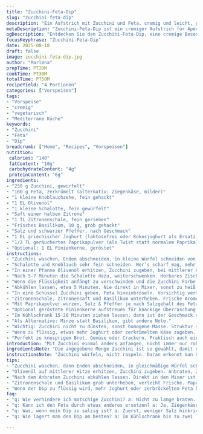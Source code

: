 ```yaml
---
title: "Zucchini-Feta-Dip"
slug: "zucchini-feta-dip"
description: "Ein Aufstrich mit Zucchini und Feta, cremig und leicht, geeignet für Apéros oder kleine Vorspeisen. Natürlich, mit wenigen Zutaten, ohne Nüsse, Laktose und Eier. Variation durch Basilikum und Zitronenschale, frisch und aromatisch. Die Zucchini werden kurz angeschwitzt, nicht matschig. Feta sorgt für die Salz- und Säurebalance. Alles in etwa 50 Minuten kombiniert, vier Portionen. Gute Alternative zu klassischen Dips, schnell rührbar, lässt sich super vorbereiten."
metaDescription: "Zucchini-Feta-Dip ist ein cremiger Aufstrich für Apéros, einfach mit Zucchini und Feta zubereitet. Aromatisch mit frischem Basilikum und Zitrone."
ogDescription: "Entdecken Sie den Zucchini-Feta-Dip, eine cremige Besonderheit für Ihr nächstes Apéro. Einfach, schnell und köstlich, perfekt für den Sommer."
focusKeyphrase: "Zucchini-Feta-Dip"
date: 2025-08-18
draft: false
image: zucchini-feta-dip.jpg
author: "Marlena"
prepTime: PT20M
cookTime: PT30M
totalTime: PT50M
recipeYield: "4 Portionen"
categories: ["Vorspeisen"]
tags:
- "Vorspeise"
- "cremig"
- "vegetarisch"
- "Mediterrane Küche"
keywords:
- "Zucchini"
- "Feta"
- "Dip"
breadcrumb: ["Home", "Recipes", "Vorspeisen"]
nutrition: 
 calories: "140"
 fatContent: "10g"
 carbohydrateContent: "4g"
 proteinContent: "6g"
ingredients:
- "250 g Zucchini, gewürfelt"
- "160 g Feta, zerkrümelt (alternativ: Ziegenkäse, milder)"
- "1 kleine Knoblauchzehe, fein gehackt"
- "1 EL Olivenöl"
- "1 kleine Schalotte, fein gewürfelt"
- "Saft einer halben Zitrone"
- "1 TL Zitronenschale, fein gerieben"
- "Frisches Basilikum, 10 g, grob gehackt"
- "Salz und schwarzer Pfeffer, nach Geschmack"
- "1 EL griechischer Joghurt (laktosefrei oder Kokosjoghurt als Ersatz)"
- "1/2 TL geräuchertes Paprikapulver (als Twist statt normalem Paprika)"
- "Optional: 1 EL Pinienkerne, geröstet"
instructions:
- "Zucchini waschen, Enden abschneiden, in kleine Würfel schneiden von etwa 1 cm. Nicht zu grob, sonst wird’s zu dominant."
- "Schalotte und Knoblauch sehr fein schneiden. Wer’s scharf mag, mehr Knoblauch, ich rate zur Vorsicht."
- "In einer Pfanne Olivenöl erhitzen, Zucchini zugeben, bei mittlerer Hitze anbraten. Ziel: leichtes Anbräunen, kein Matsch."
- "Nach 5-7 Minuten die Schalotte dazu, weiterschwenken. Hörbares Zischen gibt Feedback über die Hitze."
- "Wenn die Flüssigkeit anfängt zu verschwinden und die Zucchini Farbe nehmen, Pfanne weg vom Herd."
- "Abkühlen lassen, etwa 5 Minuten. Nie direkt in Mixer, sonst zu heiß und matschig."
- "In eine Schüssel Zucchini geben, Feta hineinbröseln. Vorsichtig vermengen, mit Joghurt verbinden. Rührt die Bindung zusammen."
- "Zitronenschale, Zitronensaft und Basilikum unterheben. Frische Aromen heben den Dip."
- "Mit Paprikapulver würzen, Salz & Pfeffer je nach Salzgehalt des Fetas. Lieber vorsichtig, leichter Nachsalzgang möglich."
- "Optional geröstete Pinienkerne aufstreuen für knackige Überraschung. Nicht in Dip einrühren, wird sonst weich."
- "Im Kühlschrank 15-20 Minuten ziehen lassen, dann ist der Geschmack runder. Nicht länger, sonst verliert der Dip an Frische."
- "Als Alternative: Minze statt Basilikum, gibt andere Note."
- "Wichtig: Zucchini nicht zu dünsten, sonst homogene Masse. Struktur soll bleiben. Textur spüren beim Essen."
- "Wenn zu flüssig, etwas mehr Joghurt oder zerkrümelten Käse zugeben. Zu fest? Wenig Olivenöl reinrühren."
- "Perfekt zu knusprigem Brot, Gemüse oder Crackern. Praktisch auch einzupacken, wenn’s mal schnell gehen muss."
introduction: "Mit Zucchini einmal anders anfangen, nicht immer nur roh oder Suppe. Die Kombination mit Feta schafft diesen balancierten Dip, den ich relativ oft abgewandelt habe. Beim ersten Mal war der Dip zu wässrig, habe gelernt, dass die Zucchini nicht zu lange ins heiße Öl müssen. Der Geruch von angebratener Schalotte und Knoblauch – ein echtes Signal, dass die Grundbasis steht. Etwas Zitrone gibt Frische, genau richtig, sonst geht der Geschmack unter. Manchmal tausche ich Feta gegen Ziegenkäse, die Säure wird weicher. Die Zugabe von geräuchertem Paprikapulver bringt unerwarteten Tiefgang, den ich erst spät entdeckte. Gerade im Sommer eine schnelle und unkomplizierte Lösung für den kleinen Hunger oder als Begleiter zum Grill. In wenigen Minuten gemacht, aber mit großem Effekt auf der Zunge. Praktisch: Der Dip verträgt kein langes Lagern, die frischen Kräuter verlieren schnell, darum lieber rasch verzehren. Geräuchert oder frisch, immer spannend."
ingredientsNote: "Die angegebene Menge Zucchini ist so gewählt, damit die Textur noch Biss hat. Mehr Zucchini macht den Dip wässriger, weniger zu fest. Feta kann man gut durch milderen Ziegenkäse ersetzen, dann aber die Salzmengen anpassen. Für vegane oder laktosefreie Varianten funktioniert Kokosjoghurt statt griechischem, aber dann fehlt die Würze des Käses. Das Paprikapulver bringt Tiefe, geräuchertes fügt mehr Komplexität hinzu. Wer das nicht mag, einfach normalen süßen Paprika verwenden. Olivenöl nicht sparen – es trägt entscheidend zum Aroma bei. Die Zitronenschale sollte fein gerieben sein, sonst bitter. Basilikum ersetzt prima die Minze, fast immer frisch aus dem Garten oder Supermarkt. Für Nussliebhaber optional Pinienkerne, kernig und aromatisch, nicht im Dip vermengen, gibt sonst eine matschige Textur. Knoblauchmenge je nach Geschmack anpassen – roh scharf, kurz aufgewärmt milder."
instructionsNote: "Zucchini würfeln, nicht raspeln. Daran erkennt man Qualität und verhindert zu viel Wasserfreisetzung. In Olivenöl anbraten, bis sie sich ein wenig goldbraun färben – das ist das Zeichen für Maillard-Reaktion, mehr Aroma. Schalotten erst später dazu, verbrennen leicht. Hitze nicht zu hoch, sonst bitter und trocken. Wichtig: Nach dem Braten kurz abkühlen lassen, die Feuchtigkeit im Dip sorgt sonst für einen zu wässrigen Brei. Feta nicht zu früh untermischen, der darf nicht zu stark zerfallen, sonst Geschmack und Deskriptoren verloren. Zitronenschale und Saft extra, geben Frische. Basilikum grob, das sieht man und schmeckt man. Paprikapulver am Ende für Farbe und überraschendes Aroma. Abschmecken ist Pflicht – ich habe oft nachjustiert. Im Kühlschrank durchziehen lassen, gibt Zeit, damit die Aromen sich verbinden, aber nicht zu lang, sonst verlieren Zucchini und Kräuter ihre Frische. Der Dip soll cremig sein, aber noch Textur zeigen."
tips:
- "Zucchini waschen, dann Enden abschneiden, in gleichmäßige Würfel schneiden. Etwa 1 cm gut; nicht zu grob. Sonst überwältigt der Geschmack. Zwiebel und Knoblauch sind wichtig; feine Schnitte machen den Unterschied."
- "Olivenöl auf mittlerer Hitze erhitzen, Zucchini zugeben. Anbraten, Ziel: leicht anbräunen. Lautes Zischen bedeutet, dass Sie auf dem richtigen Weg sind. Zu lange in der Pfanne führt zu matschiger Textur. Achten Sie darauf."
- "Nach dem Anbraten Zucchini abkühlen lassen. Direkt in den Mixer ist ein Fehler, Hitze verliert die Struktur. Lassen Sie alles kurz abkühlen, dann in einer Schüssel vermengen. Joghurt für Cremigkeit, aber nicht zu viel."
- "Zitronenschale und Basilikum grob unterheben, verleiht Frische. Paprikapulver nicht vergessen; das schwer geräucherte bringt Tiefe. Zu viel vom Feta kann salzig sein, also probieren Sie zuerst. Nachwürzen ist sicher empfehlenswert."
- "Wenn der Dip zu flüssig wird, mehr Joghurt oder zerbröckelten Feta hinzufügen. Wäre zu fest, Olivenöl unterrühren. Es geht um die richtige Textur. Zucchini sollen knackig bleiben und nicht matschig werden."
faq:
- "q: Wie verhindere ich matschige Zucchini? a: Nicht zu lange braten. Überprüfen Sie die Textur. Wenn sie glasig werden, sofort vom Herd nehmen. Auf die richtige Hitze achten."
- "q: Kann ich den Feta durch etwas anderes ersetzen? a: Ja, Ziegenkäse ist eine gute Option. Milder im Geschmack. Wenn vegan gewünscht: Kokosjoghurt als Ersatz. Aber Geschmack verändert sich erheblich."
- "q: Was, wenn mein Dip zu salzig ist? a: Zuerst, weniger Salz hinkriegen. Wenn zu salzig, versuchen Sie etwas Zucker oder mehr Zitronensaft. Außerdem, das Verhältnis von Feta anpassen und vorsichtig abschmecken."
- "q: Wie lagert man den Dip am besten? a: Im Kühlschrank bis zu zwei Tage, aber frische Kräuter verderben schnell. Sieht danach aus: einfach zügig essen. Dips wie dieser verlieren Proportionen, also besser schnell verzehren."

---
```

